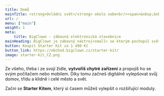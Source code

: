 ```yaml
---
title: Domů
mainTitle: <strong>Ovládni svět</strong> okolo sebe<br/><span>&nbsp;&nbsp;s mega <strong>chytrými krabičkami</strong></span>
url: /
menu: ["main"]
weight: 1
meta:
    title: BigClown - zábavná elektronická stavebnice
mainHeading: BigClown je zábavný nástroj<small> se kterým pochopíš svět a vytvoříš chytré projekty</small>
button: Koupit Starter Kit za 1 490 Kč
button_link: https://obchod.bigclown.cz/starter-kit/
image: starter-kit_CZ.png
---
```


Ze všeho, třeba i ze svojí židle, **vytvoříš chytré zařízení** a&nbsp;propojíš ho se svým počítačem nebo mobilem. Díky tomu začneš digitálně vylepšovat svůj domov, třídu a klidně i celé město a svět.

Začni se **Starter Kitem**, který si časem můžeš vylepšit o rozšiřující moduly.
